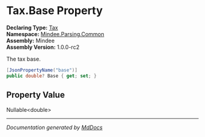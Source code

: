 ﻿<!--  
  <auto-generated>   
    The contents of this file were generated by a tool.  
    Changes to this file may be list if the file is regenerated  
  </auto-generated>   
-->

# Tax.Base Property

**Declaring Type:** [Tax](../index.md)  
**Namespace:** [Mindee.Parsing.Common](../../index.md)  
**Assembly:** Mindee  
**Assembly Version:** 1.0.0\-rc2

The tax base.

```csharp
[JsonPropertyName("base")]
public double? Base { get; set; }
```

## Property Value

Nullable\<double\>

___

*Documentation generated by [MdDocs](https://github.com/ap0llo/mddocs)*
